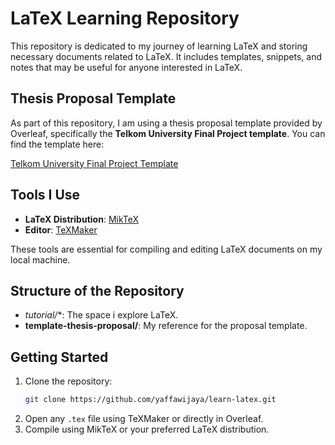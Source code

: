 # LaTeX Learning Repository

This repository is dedicated to my journey of learning LaTeX and storing necessary documents related to LaTeX. It includes templates, snippets, and notes that may be useful for anyone interested in LaTeX.

## Thesis Proposal Template

As part of this repository, I am using a thesis proposal template provided by Overleaf, specifically the **Telkom University Final Project template**. You can find the template here:

[Telkom University Final Project Template](https://www.overleaf.com/latex/templates/telkomuniversity-finalproject/vxwsdvmzdtcd)

## Tools I Use

- **LaTeX Distribution**: [MikTeX](https://miktex.org/)
- **Editor**: [TeXMaker](https://www.xm1math.net/texmaker/)

These tools are essential for compiling and editing LaTeX documents on my local machine.

## Structure of the Repository

- **tutorial*/**: The space i explore LaTeX.
- **template-thesis-proposal/**: My reference for the proposal template.

## Getting Started

1. Clone the repository:
    ```bash
    git clone https://github.com/yaffawijaya/learn-latex.git
    ```
2. Open any `.tex` file using TeXMaker or directly in Overleaf.
3. Compile using MikTeX or your preferred LaTeX distribution.
